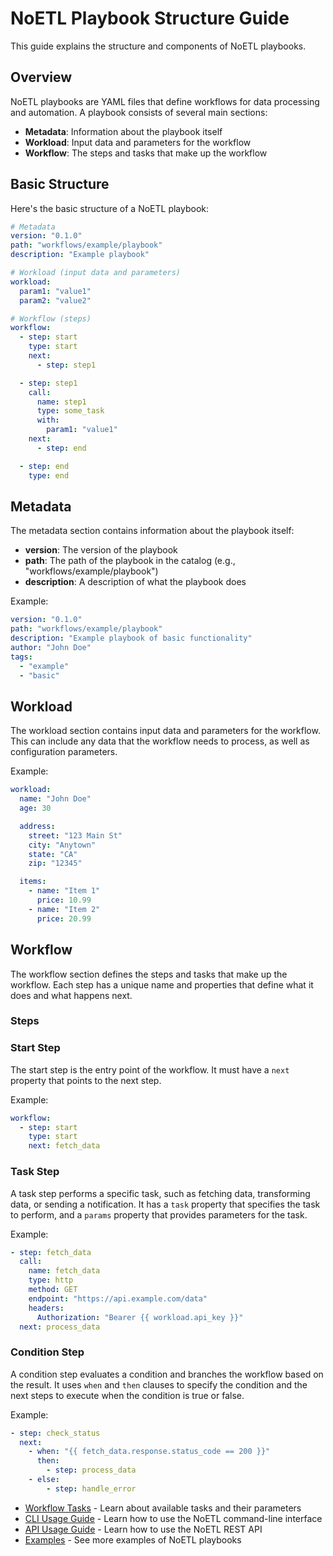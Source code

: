 # NoETL Playbook Structure Guide

This guide explains the structure and components of NoETL playbooks.

## Overview

NoETL playbooks are YAML files that define workflows for data processing and automation. A playbook consists of several main sections:

- **Metadata**: Information about the playbook itself
- **Workload**: Input data and parameters for the workflow
- **Workflow**: The steps and tasks that make up the workflow

## Basic Structure

Here's the basic structure of a NoETL playbook:

```yaml
# Metadata
version: "0.1.0"
path: "workflows/example/playbook"
description: "Example playbook"

# Workload (input data and parameters)
workload:
  param1: "value1"
  param2: "value2"

# Workflow (steps)
workflow:
  - step: start
    type: start
    next:
      - step: step1

  - step: step1
    call:
      name: step1
      type: some_task
      with:
        param1: "value1"
    next:
      - step: end

  - step: end
    type: end
```

## Metadata

The metadata section contains information about the playbook itself:

- **version**: The version of the playbook
- **path**: The path of the playbook in the catalog (e.g., "workflows/example/playbook")
- **description**: A description of what the playbook does

Example:

```yaml
version: "0.1.0"
path: "workflows/example/playbook"
description: "Example playbook of basic functionality"
author: "John Doe"
tags:
  - "example"
  - "basic"
```

## Workload

The workload section contains input data and parameters for the workflow. This can include any data that the workflow needs to process, as well as configuration parameters.

Example:

```yaml
workload:
  name: "John Doe"
  age: 30

  address:
    street: "123 Main St"
    city: "Anytown"
    state: "CA"
    zip: "12345"

  items:
    - name: "Item 1"
      price: 10.99
    - name: "Item 2"
      price: 20.99
```

## Workflow

The workflow section defines the steps and tasks that make up the workflow. Each step has a unique name and properties that define what it does and what happens next.

### Steps


### Start Step

The start step is the entry point of the workflow. It must have a `next` property that points to the next step.

Example:

```yaml
workflow:
  - step: start
    type: start
    next: fetch_data
```

### Task Step

A task step performs a specific task, such as fetching data, transforming data, or sending a notification. It has a `task` property that specifies the task to perform, and a `params` property that provides parameters for the task.

Example:

```yaml
- step: fetch_data
  call:
    name: fetch_data
    type: http
    method: GET
    endpoint: "https://api.example.com/data"
    headers:
      Authorization: "Bearer {{ workload.api_key }}"
  next: process_data
```

### Condition Step

A condition step evaluates a condition and branches the workflow based on the result. It uses `when` and `then` clauses to specify the condition and the next steps to execute when the condition is true or false.

Example:

```yaml
- step: check_status
  next:
    - when: "{{ fetch_data.response.status_code == 200 }}"
      then:
        - step: process_data
    - else:
        - step: handle_error
```



- [Workflow Tasks](action_type.md) - Learn about available tasks and their parameters
- [CLI Usage Guide](cli_usage.md) - Learn how to use the NoETL command-line interface
- [API Usage Guide](api_usage.md) - Learn how to use the NoETL REST API
- [Examples](examples.md) - See more examples of NoETL playbooks
